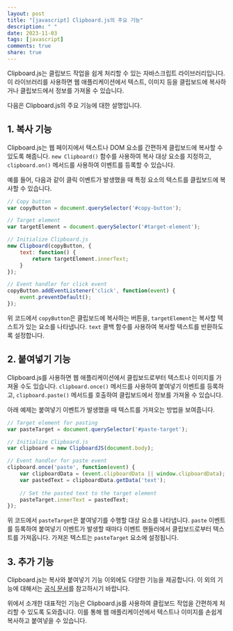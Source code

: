 ```yaml
---
layout: post
title: "[javascript] Clipboard.js의 주요 기능"
description: " "
date: 2023-11-03
tags: [javascript]
comments: true
share: true
---
```


Clipboard.js는 클립보드 작업을 쉽게 처리할 수 있는 자바스크립트 라이브러리입니다. 이 라이브러리를 사용하면 웹 애플리케이션에서 텍스트, 이미지 등을 클립보드에 복사하거나 클립보드에서 정보를 가져올 수 있습니다.

다음은 Clipboard.js의 주요 기능에 대한 설명입니다.

## 1. 복사 기능

Clipboard.js는 웹 페이지에서 텍스트나 DOM 요소를 간편하게 클립보드에 복사할 수 있도록 해줍니다. `new Clipboard()` 함수를 사용하여 복사 대상 요소를 지정하고, `clipboard.on()` 메서드를 사용하여 이벤트를 등록할 수 있습니다.

예를 들어, 다음과 같이 클릭 이벤트가 발생했을 때 특정 요소의 텍스트를 클립보드에 복사할 수 있습니다.

```javascript
// Copy button
var copyButton = document.querySelector('#copy-button');

// Target element
var targetElement = document.querySelector('#target-element');

// Initialize Clipboard.js
new Clipboard(copyButton, {
    text: function() {
        return targetElement.innerText;
    }
});

// Event handler for click event
copyButton.addEventListener('click', function(event) {
    event.preventDefault();
});
```

위 코드에서 `copyButton`은 클립보드에 복사하는 버튼을, `targetElement`는 복사할 텍스트가 있는 요소를 나타냅니다. `text` 콜백 함수를 사용하여 복사할 텍스트를 반환하도록 설정합니다.

## 2. 붙여넣기 기능

Clipboard.js를 사용하면 웹 애플리케이션에서 클립보드로부터 텍스트나 이미지를 가져올 수도 있습니다. `clipboard.once()` 메서드를 사용하여 붙여넣기 이벤트를 등록하고, `clipboard.paste()` 메서드를 호출하여 클립보드에서 정보를 가져올 수 있습니다.

아래 예제는 붙여넣기 이벤트가 발생했을 때 텍스트를 가져오는 방법을 보여줍니다.

```javascript
// Target element for pasting
var pasteTarget = document.querySelector('#paste-target');

// Initialize Clipboard.js
var clipboard = new ClipboardJS(document.body);

// Event handler for paste event
clipboard.once('paste', function(event) {
    var clipboardData = (event.clipboardData || window.clipboardData);
    var pastedText = clipboardData.getData('text');
  
    // Set the pasted text to the target element
    pasteTarget.innerText = pastedText;
});
```

위 코드에서 `pasteTarget`은 붙여넣기를 수행할 대상 요소를 나타냅니다. `paste` 이벤트를 등록하여 붙여넣기 이벤트가 발생할 때마다 이벤트 핸들러에서 클립보드로부터 텍스트를 가져옵니다. 가져온 텍스트는 `pasteTarget` 요소에 설정됩니다.


## 3. 추가 기능

Clipboard.js는 복사와 붙여넣기 기능 이외에도 다양한 기능을 제공합니다. 이 외의 기능에 대해서는 [공식 문서](https://clipboardjs.com/)를 참고하시기 바랍니다.

위에서 소개한 대표적인 기능은 Clipboard.js를 사용하여 클립보드 작업을 간편하게 처리할 수 있도록 도와줍니다. 이를 통해 웹 애플리케이션에서 텍스트나 이미지를 손쉽게 복사하고 붙여넣을 수 있습니다.